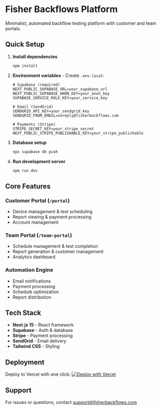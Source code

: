 # Fisher Backflows Platform

Minimalist, automated backflow testing platform with customer and team portals.

## Quick Setup

1. **Install dependencies**
   ```bash
   npm install
   ```

2. **Environment variables** - Create `.env.local`:
   ```env
   # Supabase (required)
   NEXT_PUBLIC_SUPABASE_URL=your_supabase_url
   NEXT_PUBLIC_SUPABASE_ANON_KEY=your_anon_key
   SUPABASE_SERVICE_ROLE_KEY=your_service_key
   
   # Email (SendGrid)
   SENDGRID_API_KEY=your_sendgrid_key
   SENDGRID_FROM_EMAIL=noreply@fisherbackflows.com
   
   # Payments (Stripe)
   STRIPE_SECRET_KEY=your_stripe_secret
   NEXT_PUBLIC_STRIPE_PUBLISHABLE_KEY=your_stripe_publishable
   ```

3. **Database setup**
   ```bash
   npx supabase db push
   ```

4. **Run development server**
   ```bash
   npm run dev
   ```

## Core Features

### Customer Portal (`/portal`)
- Device management & test scheduling
- Report viewing & payment processing
- Account management

### Team Portal (`/team-portal`)
- Schedule management & test completion
- Report generation & customer management
- Analytics dashboard

### Automation Engine
- Email notifications
- Payment processing
- Schedule optimization
- Report distribution

## Tech Stack
- **Next.js 15** - React framework
- **Supabase** - Auth & database
- **Stripe** - Payment processing
- **SendGrid** - Email delivery
- **Tailwind CSS** - Styling

## Deployment
Deploy to Vercel with one click:
[![Deploy with Vercel](https://vercel.com/button)](https://vercel.com/new/clone?repository-url=https://github.com/fisherbackflows/platform)

## Support
For issues or questions, contact support@fisherbackflows.com